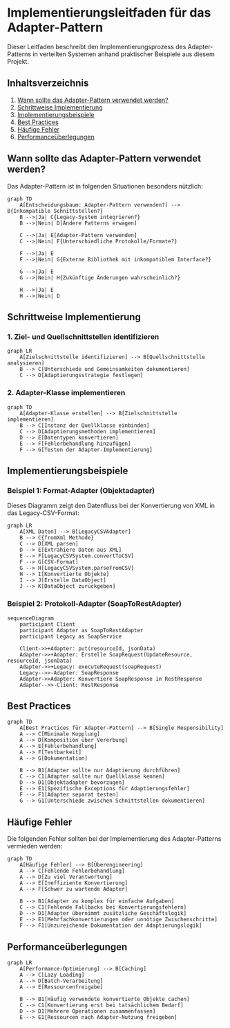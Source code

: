 # Implementierungsleitfaden für das Adapter-Pattern

Dieser Leitfaden beschreibt den Implementierungsprozess des Adapter-Patterns in verteilten Systemen anhand praktischer Beispiele aus diesem Projekt.

## Inhaltsverzeichnis

1. [Wann sollte das Adapter-Pattern verwendet werden?](#wann-sollte-das-adapter-pattern-verwendet-werden)
2. [Schrittweise Implementierung](#schrittweise-implementierung)
3. [Implementierungsbeispiele](#implementierungsbeispiele)
4. [Best Practices](#best-practices)
5. [Häufige Fehler](#häufige-fehler)
6. [Performanceüberlegungen](#performanceüberlegungen)

## Wann sollte das Adapter-Pattern verwendet werden?

Das Adapter-Pattern ist in folgenden Situationen besonders nützlich:

```mermaid
graph TD
    A[Entscheidungsbaum: Adapter-Pattern verwenden?] --> B{Inkompatible Schnittstellen?}
    B -->|Ja| C{Legacy-System integrieren?}
    B -->|Nein| D[Andere Patterns erwägen]
    
    C -->|Ja| E[Adapter-Pattern verwenden]
    C -->|Nein| F{Unterschiedliche Protokolle/Formate?}
    
    F -->|Ja| E
    F -->|Nein| G{Externe Bibliothek mit inkompatiblem Interface?}
    
    G -->|Ja| E
    G -->|Nein| H{Zukünftige Änderungen wahrscheinlich?}
    
    H -->|Ja| E
    H -->|Nein| D
```

## Schrittweise Implementierung

### 1. Ziel- und Quellschnittstellen identifizieren

```mermaid
graph LR
    A[Zielschnittstelle identifizieren] --> B[Quellschnittstelle analysieren]
    B --> C[Unterschiede und Gemeinsamkeiten dokumentieren]
    C --> D[Adaptierungsstrategie festlegen]
```

### 2. Adapter-Klasse implementieren

```mermaid
graph TD
    A[Adapter-Klasse erstellen] --> B[Zielschnittstelle implementieren]
    B --> C[Instanz der Quellklasse einbinden]
    C --> D[Adaptierungsmethoden implementieren]
    D --> E[Datentypen konvertieren]
    E --> F[Fehlerbehandlung hinzufügen]
    F --> G[Testen der Adapter-Implementierung]
```

## Implementierungsbeispiele

### Beispiel 1: Format-Adapter (Objektadapter)

Dieses Diagramm zeigt den Datenfluss bei der Konvertierung von XML in das Legacy-CSV-Format:

```mermaid
graph LR
    A[XML Daten] --> B[LegacyCSVAdapter]
    B --> C{fromXml Methode}
    C --> D[XML parsen]
    D --> E[Extrahiere Daten aus XML]
    E --> F[LegacyCSVSystem.convertToCSV]
    F --> G[CSV-Format]
    G --> H[LegacyCSVSystem.parseFromCSV]
    H --> I[Konvertierte Objekte]
    I --> J[Erstelle DataObject]
    J --> K[DataObject zurückgeben]
```

### Beispiel 2: Protokoll-Adapter (SoapToRestAdapter)

```mermaid
sequenceDiagram
    participant Client
    participant Adapter as SoapToRestAdapter
    participant Legacy as SoapService
    
    Client->>+Adapter: put(resourceId, jsonData)
    Adapter->>+Adapter: Erstelle SoapRequest(UpdateResource, resourceId, jsonData)
    Adapter->>+Legacy: executeRequest(soapRequest)
    Legacy-->>-Adapter: SoapResponse
    Adapter->>Adapter: Konvertiere SoapResponse in RestResponse
    Adapter-->>-Client: RestResponse
```

## Best Practices

```mermaid
graph TD
    A[Best Practices für Adapter-Pattern] --> B[Single Responsibility]
    A --> C[Minimale Kopplung]
    A --> D[Komposition über Vererbung]
    A --> E[Fehlerbehandlung]
    A --> F[Testbarkeit]
    A --> G[Dokumentation]
    
    B --> B1[Adapter sollte nur Adaptierung durchführen]
    C --> C1[Adapter sollte nur Quellklasse kennen]
    D --> D1[Objektadapter bevorzugen]
    E --> E1[Spezifische Exceptions für Adaptierungsfehler]
    F --> F1[Adapter separat testen]
    G --> G1[Unterschiede zwischen Schnittstellen dokumentieren]
```

## Häufige Fehler

Die folgenden Fehler sollten bei der Implementierung des Adapter-Patterns vermieden werden:

```mermaid
graph TD
    A[Häufige Fehler] --> B[Überengineering]
    A --> C[Fehlende Fehlerbehandlung]
    A --> D[Zu viel Verantwortung]
    A --> E[Ineffiziente Konvertierung]
    A --> F[Schwer zu wartende Adapter]
    
    B --> B1[Adapter zu komplex für einfache Aufgaben]
    C --> C1[Fehlende Fallbacks bei Konvertierungsfehlern]
    D --> D1[Adapter übernimmt zusätzliche Geschäftslogik]
    E --> E1[Mehrfachkonvertierungen oder unnötige Zwischenschritte]
    F --> F1[Unzureichende Dokumentation der Adaptierungslogik]
```

## Performanceüberlegungen

```mermaid
graph LR
    A[Performance-Optimierung] --> B[Caching]
    A --> C[Lazy Loading]
    A --> D[Batch-Verarbeitung]
    A --> E[Ressourcenfreigabe]
    
    B --> B1[Häufig verwendete konvertierte Objekte cachen]
    C --> C1[Konvertierung erst bei tatsächlichem Bedarf]
    D --> D1[Mehrere Operationen zusammenfassen]
    E --> E1[Ressourcen nach Adapter-Nutzung freigeben]
```

